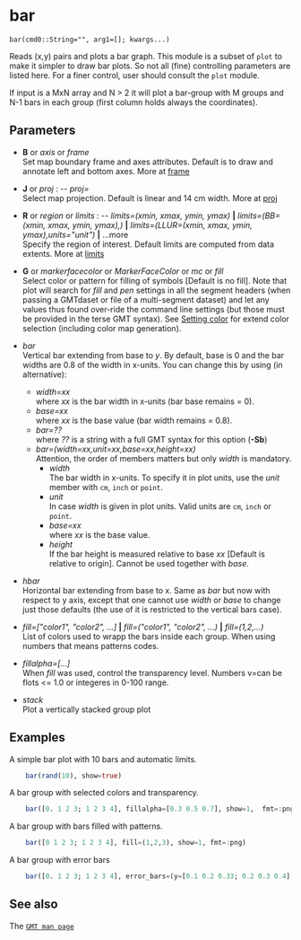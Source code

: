 # bar

	bar(cmd0::String="", arg1=[]; kwargs...)

Reads (x,y) pairs and plots a bar graph. This module is a subset of `plot` to make it simpler to draw bar
plots. So not all (fine) controlling parameters are listed here. For a finer control, user should
consult the `plot` module.

If input is a MxN array and N > 2 it will plot a bar-group with M groups and N-1 bars in each group (first
column holds always the coordinates).

Parameters
----------

- **B** or *axis* or *frame*\
  Set map boundary frame and axes attributes. Default is to draw and annotate left and bottom axes.
  More at [frame](@ref)

- **J** or *proj* : -- *proj=<parameters>*\
  Select map projection. Default is linear and 14 cm width. More at [proj](@ref)

- **R** or *region* or *limits* : -- *limits=(xmin, xmax, ymin, ymax)* **|** *limits=(BB=(xmin, xmax, ymin, ymax),)*
   **|** *limits=(LLUR=(xmin, xmax, ymin, ymax),units="unit")* **|** ...more \
   Specify the region of interest. Default limits are computed from data extents. More at [limits](@ref)

- **G** or *markerfacecolor* or *MarkerFaceColor* or *mc* or *fill*\
   Select color or pattern for filling of symbols [Default is no fill]. Note that plot will search for *fill*
   and *pen* settings in all the segment headers (when passing a GMTdaset or file of a multi-segment dataset)
   and let any values thus found over-ride the command line settings (but those must be provided in the terse GMT
   syntax). See [Setting color](@ref) for extend color selection (including color map generation).

- *bar*\
   Vertical bar extending from base to *y*. By default, base is 0 and the bar widths are 0.8 of the width in
   x-units. You can change this by using (in alternative):
     - *width=xx*\
        where *xx* is the bar width in x-units (bar base remains = 0).
     - *base=xx*\
        where *xx* is the base value (bar width remains = 0.8).
     - *bar=??*\
        where *??* is a string with a full GMT syntax for this option (**-Sb**)
     - *bar=(width=xx,unit=xx,base=xx,height=xx)*\
        Attention, the order of members matters but only *width* is mandatory.
       - *width*\
          The bar width in x-units. To specify it in plot units, use the *unit* member with `cm`, `inch` or `point`.
       - *unit*\
          In case *width* is given in plot units. Valid units are `cm`, `inch` or `point`.
       - *base=xx*\
          where *xx* is the base value.
       - *height*\
          If the bar height is measured relative to base *xx* [Default is relative to origin].
          Cannot be used together with *base*.

- *hbar*\
   Horizontal bar extending from base to x. Same as *bar* but now with respect to y axis, except that one
   cannot use *width* or *base* to change just those defaults (the use of it is restricted to the vertical
   bars case).

- *fill=["color1", "color2", ...]* **|** *fill=("color1", "color2", ...)* **|** *fill=(1,2,...)*\
   List of colors used to wrapp the bars inside each group. When using numbers that means patterns codes.

- *fillalpha=[...]*\
   When *fill* was used, control the transparency level. Numbers v=can be flots <= 1.0 or integeres in 0-100 range.

- *stack*\
   Plot a vertically stacked group plot

Examples
--------

A simple bar plot with 10 bars and automatic limits.

```julia
    bar(rand(10), show=true)
```

A bar group with selected colors and transparency.
```julia
    bar([0. 1 2 3; 1 2 3 4], fillalpha=[0.3 0.5 0.7], show=1,  fmt=:png, fill=["red" "green" "blue"], fmt=:png)
```

A bar group with bars filled with patterns.
```julia
    bar([0 1 2 3; 1 2 3 4], fill=(1,2,3), show=1, fmt=:png)
```

A bar group with error bars
```julia
    bar([0. 1 2 3; 1 2 3 4], error_bars=(y=[0.1 0.2 0.33; 0.2 0.3 0.4],), show=1, fmt=:png)
```

See also
--------

The [`GMT man page`](https://gmt.soest.hawaii.edu/doc/latest/plot.html)